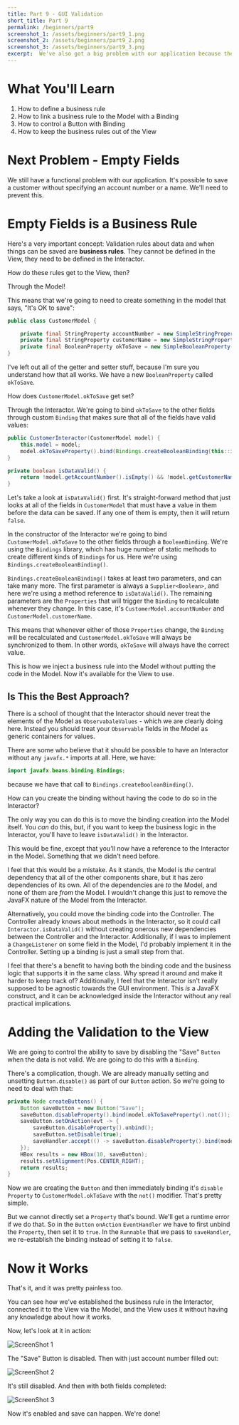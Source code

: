 ```yaml
---
title: Part 9 - GUI Validation
short_title: Part 9
permalink: /beginners/part9
screenshot_1: /assets/beginners/part9_1.png
screenshot_2: /assets/beginners/part9_2.png
screenshot_3: /assets/beginners/part9_3.png
excerpt:  We've also got a big problem with our application because there's no data validation in our screen.  This means that users can save invalid customer data.  We'll look at how to cope with this properly.
---
```


# What You'll Learn

1. How to define a business rule
1. How to link a business rule to the Model with a Binding
1. How to control a Button with Binding
1. How to keep the business rules out of the View


# Next Problem - Empty Fields

We still have a functional problem with our application.  It's possible to save a customer without specifying an account number or a name.  We'll need to prevent this.

# Empty Fields is a Business Rule

Here's a very important concept:  Validation rules about data and when things can be saved are **business rules**.  They cannot be defined in the View, they need to be defined in the Interactor.

How do these rules get to the View, then?

Through the Model!  

This means that we're going to need to create something in the model that says, "It's OK to save":

``` java
public class CustomerModel {

    private final StringProperty accountNumber = new SimpleStringProperty("");
    private final StringProperty customerName = new SimpleStringProperty("");
    private final BooleanProperty okToSave = new SimpleBooleanProperty(false);
}
```

I've left out all of the getter and setter stuff, because I'm sure you understand how that all works.  We have a new `BooleanProperty` called `okToSave`.

How does `CustomerModel.okToSave` get set?

Through the Interactor.  We're going to bind `okToSave` to the other fields through custom `Binding` that makes sure that all of the fields have valid values:

``` java
public CustomerInteractor(CustomerModel model) {
    this.model = model;
    model.okToSaveProperty().bind(Bindings.createBooleanBinding(this::isDataValid, model.accountNumberProperty(), model.customerNameProperty()));
}

private boolean isDataValid() {
    return !model.getAccountNumber().isEmpty() && !model.getCustomerName().isEmpty();
}
```

Let's take a look at `isDataValid()` first.  It's straight-forward method that just looks at all of the fields in `CustomerModel` that must have a value in them before the data can be saved.  If any one of them is empty, then it will return `false`.

In the constructor of the Interactor we're going to bind `CustomerModel.okToSave` to the other fields through a `BooleanBinding`.  We're using the `Bindings` library, which has huge number of static methods to create different kinds of `Bindings` for us.  Here we're using `Bindings.createBooleanBinding()`.

`Bindings.createBooleanBinding()` takes at least two parameters, and can take many more.  The first parameter is always a `Supplier<Boolean>`, and here we're using a method reference to `isDataValid()`.  The remaining parameters are the `Properties` that will trigger the `Binding` to recalculate whenever they change.  In this case, it's `CustomerModel.accountNumber` and `CustomerModel.customerName`.  

This means that whenever either of those `Properties` change, the `Binding` will be recalculated and `CustomerModel.okToSave` will always be synchronized to them.  In other words, `okToSave` will always have the correct value.

This is how we inject a business rule into the Model without putting the code in the Model.  Now it's available for the View to use.

## Is This the Best Approach?

There is a school of thought that the Interactor should never treat the elements of the Model as `ObservabaleValues` - which we are clearly doing here.  Instead you should treat your `Observable` fields in the Model as generic containers for values.  

There are some who believe that it should be possible to have an Interactor without any `javafx.*` imports at all.  Here, we have:

``` java
import javafx.beans.binding.Bindings;
```
because we have that call to `Bindings.createBooleanBinding()`.

How can you create the binding without having the code to do so in the Interactor?

The only way you can do this is to move the binding creation into the Model itself.  You *can* do this, but, if you want to keep the business logic in the Interactor, you'll have to leave `isDataValid()` in the Interactor.  

This would be fine, except that you'll now have a reference to the Interactor in the Model.  Something that we didn't need before.

I feel that this would be a mistake.  As it stands, the Model is *the* central dependency that all of the other components share, but it has zero dependencies of its own.  All of the dependencies are *to* the Model, and none of them are *from* the Model.  I wouldn't change this just to remove the JavaFX nature of the Model from the Interactor.

Alternatively, you could move the binding code into the Controller.  The Controller already knows about methods in the Interactor, so it could call `Interactor.isDataValid()` without creating onerous new dependencies between the Controller and the Interactor.  Additionally, if I was to implement a `ChangeListener` on some field in the Model, I'd probably implement it in the Controller.  Setting up a binding is just a small step from that.

I feel that there's a benefit to having both the binding code and the business logic that supports it in the same class.  Why spread it around and make it harder to keep track of?  Additionally, I feel that the Interactor isn't really supposed to be agnostic towards the GUI environment.  This *is* a JavaFX construct, and it can be acknowledged inside the Interactor without any real practical implications. 

# Adding the Validation to the View

We are going to control the ability to save by disabling the "Save" `Button` when the data is not valid.  We are going to do this with a `Binding`.

There's a complication, though.  We are already manually setting and unsetting `Button.disable()` as part of our `Button` action.  So we're going to need to deal with that:

``` java
private Node createButtons() {
    Button saveButton = new Button("Save");
    saveButton.disableProperty().bind(model.okToSaveProperty().not());
    saveButton.setOnAction(evt -> {
        saveButton.disableProperty().unbind();
        saveButton.setDisable(true);
        saveHandler.accept(() -> saveButton.disableProperty().bind(model.okToSaveProperty().not()));
    });
    HBox results = new HBox(10, saveButton);
    results.setAlignment(Pos.CENTER_RIGHT);
    return results;
}
```

Now we are creating the `Button` and then immediately binding it's `disable Property` to `CustomerModel.okToSave` with the `not()` modifier.  That's pretty simple.

But we cannot directly set a `Property` that's bound.  We'll get a runtime error if we do that.  So in the `Button` `onAction` `EventHandler` we have to first unbind the `Property`, then set it to `true`.  In the `Runnable` that we pass to `saveHandler`, we re-establish the binding instead of setting it to `false`.  


# Now it Works

That's it, and it was pretty painless too.

You can see how we've established the business rule in the Interactor, connected it to the View via the Model, and the View uses it without having any knowledge about how it works.  

Now, let's look at it in action:

![ScreenShot 1]({{page.screenshot_1}})

The "Save" Button is disabled.  Then with just account number filled out:

![ScreenShot 2]({{page.screenshot_2}})

It's still disabled.  And then with both fields completed:

![ScreenShot 3]({{page.screenshot_3}})

Now it's enabled and save can happen.  We're done!
